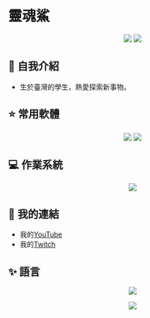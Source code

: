<!--
**Howard20080703/Howard20080703** is a ✨ _special_ ✨ repository because its `README.md` (this file) appears on your GitHub profile.
-->

# 靈魂鯊

<p align="center">
  <img src="https://img.shields.io/badge/%E9%9D%88%E9%AD%82%E9%AF%8A-Youtube-FF0000.svg?logo=youtube&style=plastic">
  <img src="https://img.shields.io/badge/shark_9773-Discord-7289DA.svg?logo=discord&style=plastic">
</p>

## :bust_in_silhouette: 自我介紹
* 生於臺灣的學生，熱愛探索新事物。

## ⭐ 常用軟體
<p align="center">
  <img src="https://img.shields.io/badge/Adobe-photoshop-00C8FF.svg?logo=adobe-photoshop&style=plastic">
  <img src="https://img.shields.io/badge/-Google-ff0000.svg?logo=google&style=plastic">
</p>

## :computer: 作業系統
<p align="center">
  <img src="https://img.shields.io/badge/-Windows-0078D6.svg?logo=windows&style=plastic">
</p>

## :link: 我的連結
- 我的[YouTube](https://www.youtube.com/@shark_9773)
- 我的[Twitch](https://www.twitch.tv/shark_9773)

## :sparkles: 語言
<p align="center">
  <img src="https://github-readme-stats.vercel.app/api?username=Howard20080703&show_icons=true&theme=radical">
</p>

<p align="center">
  <img src="https://github-readme-stats.vercel.app/api/top-langs/?username=Howard20080703&layout=compact">
</p>